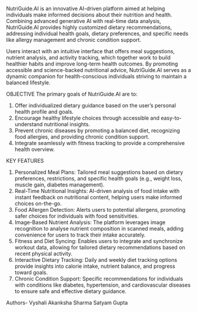 NutriGuide.AI is an innovative AI-driven platform aimed at helping individuals make informed decisions about their nutrition and health. Combining advanced generative AI with real-time data analysis, NutriGuide.AI provides highly customized dietary recommendations, addressing individual health goals, dietary preferences, and specific needs like allergy management and chronic condition support. 

Users interact with an intuitive interface that offers meal suggestions, nutrient analysis, and activity tracking, which together work to build healthier habits and improve long-term health outcomes. By promoting accessible and science-backed nutritional advice, NutriGuide.AI serves as a dynamic companion for health-conscious individuals striving to maintain a balanced lifestyle.

OBJECTIVE
The primary goals of NutriGuide.AI are to:
1.	Offer individualized dietary guidance based on the user’s personal health profile and goals.
2.	Encourage healthy lifestyle choices through accessible and easy-to-understand nutritional insights.
3.	Prevent chronic diseases by promoting a balanced diet, recognizing food allergies, and providing chronic condition support.
4.	Integrate seamlessly with fitness tracking to provide a comprehensive health overview.

KEY FEATURES
1.  Personalized Meal Plans: Tailored meal suggestions based on dietary preferences, restrictions, and specific health goals (e.g., weight loss, muscle gain, diabetes management).
2.  Real-Time Nutritional Insights: AI-driven analysis of food intake with instant feedback on nutritional content, helping users make informed choices on-the-go.
3. Food Allergen Detection: Alerts users to potential allergens, promoting safer choices for individuals with food sensitivities.
4.  Image-Based Nutrient Analysis: The platform leverages image recognition to analyse nutrient composition in scanned meals, adding convenience for users to track their intake accurately.
5.  Fitness and Diet Syncing: Enables users to integrate and synchronize workout data, allowing for tailored dietary recommendations based on recent physical activity.
6. Interactive Dietary Tracking: Daily and weekly diet tracking options provide insights into calorie intake, nutrient balance, and progress toward goals.
7.  Chronic Condition Support: Specific recommendations for individuals with conditions like diabetes, hypertension, and cardiovascular diseases to ensure safe and effective dietary guidance.

Authors- 
Vyshali
Akanksha Sharma
Satyam Gupta